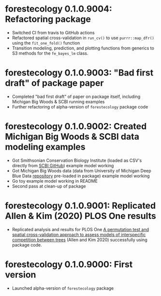 # forestecology 0.1.0.9004: Refactoring package

* Switched CI from travis to GitHub actions
* Refactored spatial cross-validation in `run_cv()` to use `purrr::map_dfr()` using the `fit_one_fold()` function
* Transition modeling, prediction, and plotting functions from generics to S3 methods for the `fe_bayes_lm` class.



# forestecology 0.1.0.9003: "Bad first draft" of package paper

* Completed "bad first draft" of paper on package itself, including Michigan Big Woods & SCBI running examples
* Further refactoring of alpha-version of `forestecology` package code


# forestecology 0.1.0.9002: Created Michigan Big Woods & SCBI data modeling examples

* Got Smithsonian Conservation Biology Institute (loaded as CSV's directly from [SCBI GitHub](https://github.com/SCBI-ForestGEO/SCBI-ForestGEO-Data)) example model working
* Got Michigan Big Woods data (data from University of Michigan Deep Blue Data [repository](https://deepblue.lib.umich.edu/data/concern/data_sets/ht24wj48w) pre-loaded in package) example model working
* Go toy example model working in README
* Second pass at clean-up of package


# forestecology 0.1.0.9001: Replicated Allen & Kim (2020) PLOS One results

* Replicated analysis and results for PLOS One [A permutation test and spatial cross-validation approach to assess models of interspecific competition between trees](https://journals.plos.org/plosone/article?id=10.1371/journal.pone.0229930) (Allen and Kim 2020) successfully using package code.


# forestecology 0.1.0.9000: First version

* Launched alpha-version of `forestecology` package
